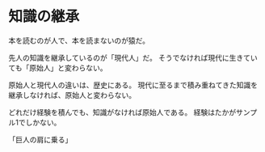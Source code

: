 # 知識の継承

本を読むのが人で、本を読まないのが猿だ。

先人の知識を継承しているのが「現代人」だ。
そうでなければ現代に生きていても「原始人」と変わらない。

原始人と現代人の違いは、歴史にある。
現代に至るまで積み重ねてきた知識を継承しなければ、原始人と変わらない。

どれだけ経験を積んでも、知識がなければ原始人である。
経験はたかがサンプル1でしかない。

「巨人の肩に乗る」
